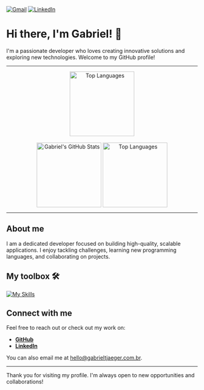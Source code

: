 [![Gmail](https://img.shields.io/badge/Gmail-D14836?style=for-the-badge&logo=gmail&logoColor=white)](mailto:hello@gabrieltjaeger.com.br)
[![LinkedIn](https://img.shields.io/badge/linkedin-%230077B5.svg?style=for-the-badge&logo=linkedin&logoColor=white)](https://www.linkedin.com/in/gabrieltjaeger/)

# Hi there, I'm Gabriel! 👋

I'm a passionate developer who loves creating innovative solutions and exploring new technologies. Welcome to my GitHub profile!

---

<div align="center">
  <!-- Streak -->
  <picture>
    <source
      srcset="https://github-readme-streak-stats.herokuapp.com/?user=gabrieltjaeger&theme=react&hide_border=false&count_private=true"
      media="(prefers-color-scheme: dark)"
    />
    <source
      srcset="https://github-readme-streak-stats.herokuapp.com/?user=gabrieltjaeger&theme=default&hide_border=false&count_private=true"
      media="(prefers-color-scheme: light), (prefers-color-scheme: no-preference)"
    />
    <img align="center" height="170" src="https://github-readme-stats.vercel.app/api/top-langs/?username=gabrieltjaeger&layout=compact" alt="Top Languages" />
  </picture>
 
  <br/>
  <br/>
 
  <!-- GitHub Stats -->
  <picture>
    <source
      srcset="https://github-readme-stats.vercel.app/api?username=gabrieltjaeger&theme=react&show_icons=true&hide_border=false&count_private=true&include_all_commits=true"
      media="(prefers-color-scheme: dark)"
    />
    <source
      srcset="https://github-readme-stats.vercel.app/api?username=gabrieltjaeger&show_icons=true&hide_border=false&count_private=true&include_all_commits=true"
      media="(prefers-color-scheme: light), (prefers-color-scheme: no-preference)"
    />
    <img align="center" height="170" src="https://github-readme-stats.vercel.app/api?username=gabrieltjaeger&show_icons=true" alt="Gabriel's GitHub Stats" />
  </picture>

  <!-- Top Languages -->
  <picture>
    <source
      srcset="https://github-readme-stats.vercel.app/api/top-langs/?username=gabrieltjaeger&theme=react&show_icons=true&hide_border=false&layout=compact&count_private=true"
      media="(prefers-color-scheme: dark)"
    />
    <source
      srcset="https://github-readme-stats.vercel.app/api/top-langs/?username=gabrieltjaeger&layout=compact&hide_border=false&count_private=true"
      media="(prefers-color-scheme: light), (prefers-color-scheme: no-preference)"
    />
    <img align="center" height="170" src="https://github-readme-stats.vercel.app/api/top-langs/?username=gabrieltjaeger&layout=compact" alt="Top Languages" />
  </picture>
</div>

---

## About me

I am a dedicated developer focused on building high-quality, scalable applications. I enjoy tackling challenges, learning new programming languages, and collaborating on projects.


## My toolbox 🛠

[![My Skills](https://skillicons.dev/icons?i=ts,nextjs,react,tailwind,nodejs,prisma,postgresql,python,html,css,js,git,github,docker,npm,vscode,ubuntu,r,c,ps&perline=10)](#)

## Connect with me

Feel free to reach out or check out my work on:

- **[GitHub](https://github.com/gabrieltjaeger)**
- **[LinkedIn](https://www.linkedin.com/in/gabrieltjaeger/)**

You can also email me at [hello@gabrieltjaeger.com.br](mailto:hello@gabrieltjaeger.com.br).

---

Thank you for visiting my profile. I'm always open to new opportunities and collaborations!
